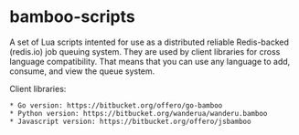 # bamboo-scripts

A set of Lua scripts intented for use as a distributed reliable Redis-backed
(redis.io) job queuing system. They are used by client libraries for cross
language compatibility. That means that you can use any language to
add, consume, and view the queue system.

Client libraries:

    * Go version: https://bitbucket.org/offero/go-bamboo
    * Python version: https://bitbucket.org/wanderua/wanderu.bamboo
    * Javascript version: https://bitbucket.org/offero/jsbamboo
